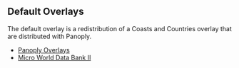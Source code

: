 Default Overlays
----------------

The default overlay is a redistribution of a Coasts and Countries overlay that
are distributed with Panoply.

* [Panoply Overlays](https://www.giss.nasa.gov/tools/panoply/overlays/)
* [Micro World Data Bank II](https://www.giss.nasa.gov/tools/panoply/overlays/MWDB_Coasts_Countries_3.cnob)
